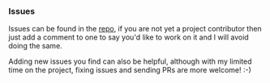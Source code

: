 ### Issues
Issues can be found in the [repo](https://github.com/andrewdavidmackenzie/flow/issues), if you are not yet a 
project contributor then just add a comment to one to say you'd like to work on it and I will avoid doing
the same. 

Adding new issues you find can also be helpful, although with my limited time on the project, fixing issues
and sending PRs are more welcome! :-)